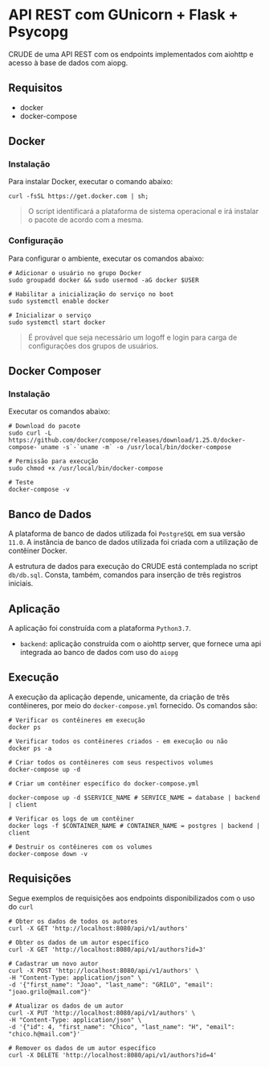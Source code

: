 # API REST com GUnicorn + Flask + Psycopg

CRUDE de uma API REST com os endpoints implementados com aiohttp e acesso à base de dados com aiopg.

## Requisitos

- docker
- docker-compose

## Docker

### Instalação

Para instalar Docker, executar o comando abaixo:

```shell
curl -fsSL https://get.docker.com | sh;
```

> O script identificará a plataforma de sistema operacional e irá instalar o pacote de acordo com a mesma.

### Configuração

Para configurar o ambiente, executar os comandos abaixo:

```shell
# Adicionar o usuário no grupo Docker
sudo groupadd docker && sudo usermod -aG docker $USER

# Habilitar a inicialização do serviço no boot
sudo systemctl enable docker

# Inicializar o serviço
sudo systemctl start docker
```

> É provável que seja necessário um logoff e login para carga de configurações dos grupos de usuários.

## Docker Composer

### Instalação

Executar os comandos abaixo:

```shell
# Download do pacote
sudo curl -L https://github.com/docker/compose/releases/download/1.25.0/docker-compose-`uname -s`-`uname -m` -o /usr/local/bin/docker-compose

# Permissão para execução
sudo chmod +x /usr/local/bin/docker-compose

# Teste
docker-compose -v
```

## Banco de Dados

A plataforma de banco de dados utilizada foi `PostgreSQL` em sua versão `11.0`. A instância de banco de dados utilizada foi criada com a utilização de contêiner Docker.

A estrutura de dados para execução do CRUDE está contemplada no script `db/db.sql`. Consta, também, comandos para inserção de três registros iniciais.

## Aplicação

A aplicação foi construída com a plataforma `Python3.7`.

- `backend`: aplicação construída com o aiohttp server, que fornece uma api integrada ao banco de dados com uso do `aiopg`

## Execução

A execução da aplicação depende, unicamente, da criação de três contêineres, por meio do `docker-compose.yml` fornecido. Os comandos são:

```shell
# Verificar os contêineres em execução
docker ps

# Verificar todos os contêineres criados - em execução ou não
docker ps -a

# Criar todos os contêineres com seus respectivos volumes
docker-compose up -d

# Criar um contêiner específico do docker-compose.yml

docker-compose up -d $SERVICE_NAME # SERVICE_NAME = database | backend | client

# Verificar os logs de um contêiner
docker logs -f $CONTAINER_NAME # CONTAINER_NAME = postgres | backend | client

# Destruir os contêineres com os volumes
docker-compose down -v
```

## Requisições

Segue exemplos de requisições aos endpoints disponibilizados com o uso do `curl`

```shell
# Obter os dados de todos os autores
curl -X GET 'http://localhost:8080/api/v1/authors'

# Obter os dados de um autor específico
curl -X GET 'http://localhost:8080/api/v1/authors?id=3'

# Cadastrar um novo autor
curl -X POST 'http://localhost:8080/api/v1/authors' \
-H "Content-Type: application/json" \
-d '{"first_name": "Joao", "last_name": "GRILO", "email": "joao.grilo@mail.com"}'

# Atualizar os dados de um autor
curl -X PUT 'http://localhost:8080/api/v1/authors' \
-H "Content-Type: application/json" \
-d '{"id": 4, "first_name": "Chico", "last_name": "H", "email": "chico.h@mail.com"}'

# Remover os dados de um autor específico
curl -X DELETE 'http://localhost:8080/api/v1/authors?id=4'
```
